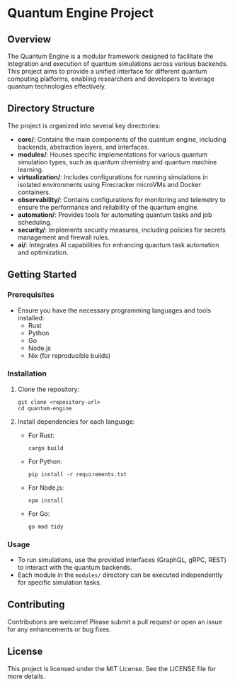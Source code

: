 # Quantum Engine Project

## Overview
The Quantum Engine is a modular framework designed to facilitate the integration and execution of quantum simulations across various backends. This project aims to provide a unified interface for different quantum computing platforms, enabling researchers and developers to leverage quantum technologies effectively.

## Directory Structure
The project is organized into several key directories:

- **core/**: Contains the main components of the quantum engine, including backends, abstraction layers, and interfaces.
- **modules/**: Houses specific implementations for various quantum simulation types, such as quantum chemistry and quantum machine learning.
- **virtualization/**: Includes configurations for running simulations in isolated environments using Firecracker microVMs and Docker containers.
- **observability/**: Contains configurations for monitoring and telemetry to ensure the performance and reliability of the quantum engine.
- **automation/**: Provides tools for automating quantum tasks and job scheduling.
- **security/**: Implements security measures, including policies for secrets management and firewall rules.
- **ai/**: Integrates AI capabilities for enhancing quantum task automation and optimization.

## Getting Started

### Prerequisites
- Ensure you have the necessary programming languages and tools installed:
  - Rust
  - Python
  - Go
  - Node.js
  - Nix (for reproducible builds)

### Installation
1. Clone the repository:
   ```
   git clone <repository-url>
   cd quantum-engine
   ```

2. Install dependencies for each language:
   - For Rust:
     ```
     cargo build
     ```
   - For Python:
     ```
     pip install -r requirements.txt
     ```
   - For Node.js:
     ```
     npm install
     ```
   - For Go:
     ```
     go mod tidy
     ```

### Usage
- To run simulations, use the provided interfaces (GraphQL, gRPC, REST) to interact with the quantum backends.
- Each module in the `modules/` directory can be executed independently for specific simulation tasks.

## Contributing
Contributions are welcome! Please submit a pull request or open an issue for any enhancements or bug fixes.

## License
This project is licensed under the MIT License. See the LICENSE file for more details.